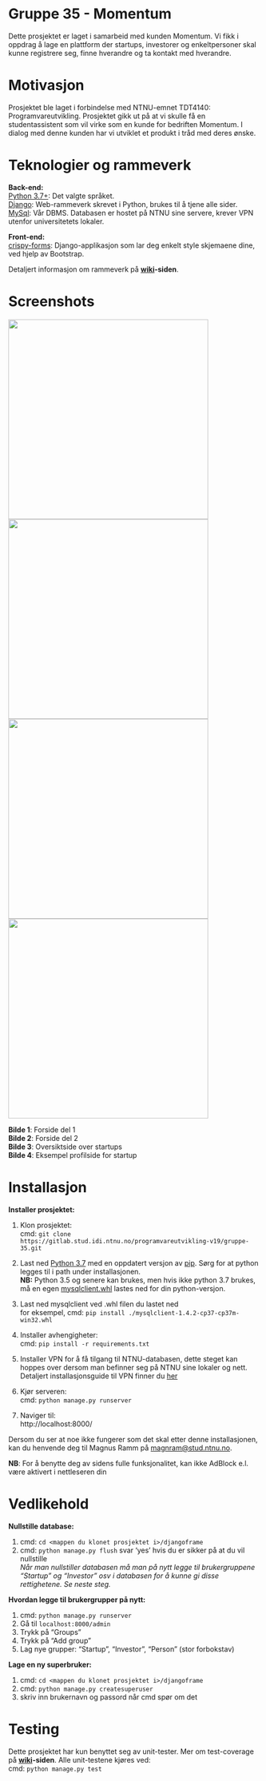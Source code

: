 # Gruppe 35 - Momentum  
  
Dette prosjektet er laget i samarbeid med kunden Momentum. Vi fikk i oppdrag å lage en plattform der startups, investorer og enkeltpersoner skal kunne registrere seg, finne hverandre og ta kontakt med hverandre.
  
# Motivasjon

Prosjektet ble laget i forbindelse med NTNU-emnet TDT4140: Programvareutvikling. Prosjektet gikk ut på at vi skulle få en studentassistent som vil virke som en kunde for bedriften Momentum. I dialog med denne kunden har vi utviklet et produkt i tråd med deres ønske. 
  
# Teknologier og rammeverk  
**Back-end:**  
[Python 3.7+](https://www.python.org/): Det valgte språket.  
[Django](https://www.djangoproject.com/): Web-rammeverk skrevet i Python, brukes til å tjene alle sider.  
[MySql](https://www.mysql.com/): Vår DBMS. Databasen er hostet på NTNU sine servere, krever VPN utenfor universitetets lokaler.  
  
**Front-end:**  
[crispy-forms](https://django-crispy-forms.readthedocs.io/): Django-applikasjon som lar deg enkelt style skjemaene dine, ved hjelp av Bootstrap.

Detaljert informasjon om rammeverk på **[wiki](https://gitlab.stud.idi.ntnu.no/programvareutvikling-v19/gruppe-35/wikis/home)-siden**.
  
# Screenshots
<img src="https://gitlab.stud.idi.ntnu.no/programvareutvikling-v19/gruppe-35/raw/master/screenshots/intro.PNG" width="400">
<img src="https://gitlab.stud.idi.ntnu.no/programvareutvikling-v19/gruppe-35/raw/master/screenshots/forside.PNG" width="400">
<img src="https://gitlab.stud.idi.ntnu.no/programvareutvikling-v19/gruppe-35/raw/master/screenshots/startups.PNG" width="400">
<img src="https://gitlab.stud.idi.ntnu.no/programvareutvikling-v19/gruppe-35/raw/master/screenshots/adgogo.PNG" width="400">  
  

**Bilde 1**: Forside del 1  
**Bilde 2**: Forside del 2  
**Bilde 3**: Oversiktside over startups  
**Bilde 4**: Eksempel profilside for startup  

# Installasjon

**Installer prosjektet:**  
1. Klon prosjektet:  
cmd: `git clone https://gitlab.stud.idi.ntnu.no/programvareutvikling-v19/gruppe-35.git`  
  
2. Last ned [Python 3.7](https://www.python.org/downloads/release/python-373/) med en oppdatert versjon av [pip](https://pip.pypa.io/en/stable/installing/#upgrading-pip). Sørg for at python legges til i path under installasjonen.  
**NB:** Python 3.5 og senere kan brukes, men hvis ikke python 3.7 brukes, må en egen [mysqlclient.whl](https://www.lfd.uci.edu/~gohlke/pythonlibs/#mysqlclient) lastes ned for din python-versjon.  

3. Last ned mysqlclient ved .whl filen du lastet ned  
for eksempel, cmd: `pip install ./mysqlclient-1.4.2-cp37-cp37m-win32.whl`  
  
4. Installer avhengigheter:   
cmd: `pip install -r requirements.txt`  
  
5. Installer VPN for å få tilgang til NTNU-databasen, dette steget kan hoppes over dersom man befinner seg på NTNU sine lokaler og nett.  
Detaljert installasjonsguide til VPN finner du [her](https://innsida.ntnu.no/wiki/-/wiki/Norsk/Installere+VPN)
  
6. Kjør serveren:  
cmd: `python manage.py runserver`  
  
7. Naviger til:  
http://localhost:8000/   
  
Dersom du ser at noe ikke fungerer som det skal etter denne installasjonen, kan du henvende deg til Magnus Ramm på magnram@stud.ntnu.no.  
  
**NB**: For å benytte deg av sidens fulle funksjonalitet, kan ikke AdBlock e.l. være aktivert i nettleseren din  

# Vedlikehold

**Nullstille database:**
1. cmd: `cd <mappen du klonet prosjektet i>/djangoframe`
2. cmd: `python manage.py flush`
svar ‘yes’ hvis du er sikker på at du vil nullstille  
*Når man nullstiller databasen må man på nytt legge til brukergruppene “Startup” og “Investor” osv  i databasen for å kunne gi disse rettighetene. Se neste steg.*

**Hvordan legge til brukergrupper på nytt:**
1. cmd: `python manage.py runserver`
2. Gå til `localhost:8000/admin`
3. Trykk på “Groups”
4. Trykk på “Add group”  
5. Lag nye grupper: “Startup”, “Investor”, “Person” (stor forbokstav)

**Lage en ny superbruker:**
1. cmd: `cd <mappen du klonet prosjektet i>/djangoframe`
2. cmd: `python manage.py createsuperuser`
3. skriv inn brukernavn og passord når cmd spør om det
  

# Testing

Dette prosjektet har kun benyttet seg av unit-tester. Mer om test-coverage på **[wiki](https://gitlab.stud.idi.ntnu.no/programvareutvikling-v19/gruppe-35/wikis/home)-siden**. Alle unit-testene kjøres ved:  
cmd: `python manage.py test`
